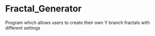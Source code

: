 # Fractal_Generator
Program which allows users to create their own Y branch fractals with different settings

